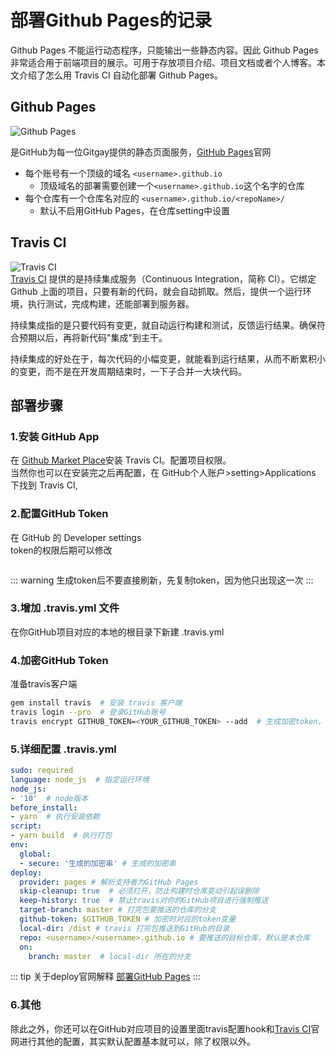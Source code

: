 # 部署Github Pages的记录

Github Pages 不能运行动态程序，只能输出一些静态内容。因此 Github Pages 非常适合用于前端项目的展示。可用于存放项目介绍、项目文档或者个人博客。本文介绍了怎么用 Travis CI 自动化部署 Github Pages。

## Github Pages

<img :src="$withBase('/1567068170917.jpg')" alt="Github Pages"><br/>

是GitHub为每一位Gitgay提供的静态页面服务，[GitHub Pages](https://pages.github.com/)官网

- 每个账号有一个顶级的域名 `<username>.github.io`
  - 顶级域名的部署需要创建一个`<username>.github.io`这个名字的仓库
- 每个仓库有一个仓库名对应的 `<username>.github.io/<repoName>/`
  - 默认不启用GitHub Pages，在仓库setting中设置

## Travis CI

<img :src="$withBase('/TravisCI.png')" alt="Travis CI"><br/>
[Travis CI](https://travis-ci.com) 提供的是持续集成服务（Continuous Integration，简称 CI）。它绑定 Github 上面的项目，只要有新的代码，就会自动抓取。然后，提供一个运行环境，执行测试，完成构建，还能部署到服务器。  

持续集成指的是只要代码有变更，就自动运行构建和测试，反馈运行结果。确保符合预期以后，再将新代码"集成"到主干。  

持续集成的好处在于，每次代码的小幅变更，就能看到运行结果，从而不断累积小的变更，而不是在开发周期结束时，一下子合并一大块代码。  

## 部署步骤

### 1.安装 GitHub App

在 [Github Market Place](https://github.com/marketplace)安装 Travis CI。配置项目权限。  
当然你也可以在安装完之后再配置，在 GitHub个人账户>setting>Applications 下找到 Travis CI,

### 2.配置GitHub Token
在  GitHub 的 Developer settings  
token的权限后期可以修改

<img :src="$withBase('/1567063318001.jpg')"><br/>

::: warning
生成token后不要直接刷新，先复制token，因为他只出现这一次
:::

### 3.增加 .travis.yml 文件

在你GitHub项目对应的本地的根目录下新建 .travis.yml

### 4.加密GitHub Token

准备travis客户端

```sh
gem install travis  # 安装 travis 客户端
travis login --pro  # 登录GitHub账号
travis encrypt GITHUB_TOKEN=<YOUR_GITHUB_TOKEN> --add  # 生成加密token，-add 自动添加到.travis.yml，因为他不会自动生成所以前面我们先添加了.travis.yml这个文件
```

### 5.详细配置 .travis.yml

```yaml
sudo: required
language: node_js  # 指定运行环境
node_js:  
- '10'  # node版本
before_install:
- yarn  # 执行安装依赖
script:
- yarn build  # 执行打包
env:
  global:
  - secure: '生成的加密串' # 生成的加密串
deploy:
  provider: pages # 解析支持者为GitHub Pages
  skip-cleanup: true  # 必须打开，防止构建时仓库变动引起误删除
  keep-history: true  # 禁止travis对你的GitHub项目进行强制推送
  target-branch: master # 打完包要推送的仓库的分支
  github-token: $GITHUB_TOKEN # 加密时对应的token变量
  local-dir: /dist # travis 打完包推送到GitHub的目录
  repo: <username>/<username>.github.io # 要推送的目标仓库，默认是本仓库
  on:
    branch: master  # local-dir 所在的分支
```

::: tip
关于deploy官网解释 [部署GitHub Pages](https://docs.travis-ci.com/user/deployment/pages/)
:::

### 6.其他

除此之外，你还可以在GitHub对应项目的设置里面travis配置hook和[Travis CI](https://travis-ci.com)官网进行其他的配置，其实默认配置基本就可以，除了权限以外。
